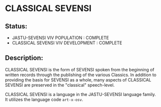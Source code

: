 #  CLASSICAL SEVENSI  #

##  Status:  ##

* JASTU-SEVENSI VIV POPULATION : COMPLETE
* CLASSICAL SEVENSI VIV DEVELOPMENT : COMPLETE

##  Description:  ##

CLASSICAL SEVENSI is the form of SEVENSI spoken from the beginning of written records through the publishing of the various Classics.
In addition to providing the basis for SEVENSI as a whole, many aspects of CLASSICAL SEVENSI are preserved in the "classical" speech-level.

CLASSICAL SEVENSI is a language in the JASTU-SEVENSI language family. It utilizes the language code `art-x-osv`.
